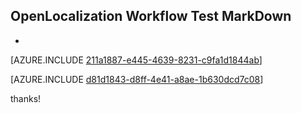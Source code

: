 ## OpenLocalization Workflow Test MarkDown
* 

[AZURE.INCLUDE [211a1887-e445-4639-8231-c9fa1d1844ab](calleeMd1.md)]



[AZURE.INCLUDE [d81d1843-d8ff-4e41-a8ae-1b630dcd7c08](calleeMd2.md)]

 
thanks!